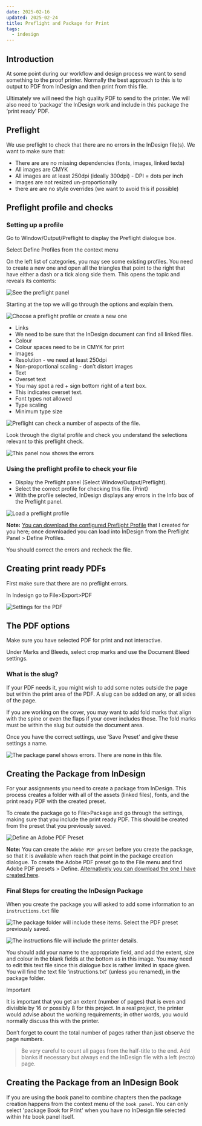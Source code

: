 ```yaml
---
date: 2025-02-16
updated: 2025-02-24
title: Preflight and Package for Print
tags:
  - indesign
---
```



## Introduction

At some point during our workflow and design process we want to send something to the proof printer. Normally the best approach to this is to output to PDF from InDesign and then print from this file.

Ultimately we will need the high quality PDF to send to the printer. We will also need to ‘package’ the InDesign work and include in this package the ‘print ready’ PDF.

## Preflight

We use preflight to check that there are no errors in the InDesign file(s). We want to make sure that:

- There are are no missing dependencies (fonts, images, linked texts)
- All images are CMYK
- All images are at least 250dpi (ideally 300dpi) - DPI = dots per inch
- Images are not resized un-proportionally
- there are are no style overrides (we want to avoid this if possible)

## Preflight profile and checks

### Setting up a profile

Go to Window/Output/Preflight to display the Preflight dialogue box.

Select Define Profiles from the context menu

On the left list of categories, you may see some existing profiles. You need to create a new one and open all the triangles that point to the right that have either a dash or a tick along side them. This opens the topic and reveals its contents:

![See the preflight panel](../../media/ID2package/image1.png)

Starting at the top we will go through the options and explain them.

![Choose a preflight profile or create a new one](../../media/ID2package/image2.png)

- Links
- We need to be sure that the InDesign document can find all linked files.
- Colour
- Colour spaces need to be in CMYK for print
- Images
- Resolution - we need at least 250dpi
- Non-proportional scaling - don’t distort images
- Text
- Overset text
- You may spot a red + sign bottom right of a text box.
- This indicates overset text.
- Font types not allowed
- Type scaling
- Minimum type size

![Preflight can check a number of aspects of the file.](../../media/ID2package/image3.png)

Look through the digital profile and check you understand the selections relevant to this preflight check.

![This panel now shows the errors](../../media/ID2package/image4.png)
 
### Using the preflight profile to check your file

- Display the Preflight panel (Select Window/Output/Preflight).
- Select the correct profile for checking this file. (Print)
- With the profile selected, InDesign displays any errors in the Info box of the Preflight panel.

![Load a preflight profile](../media/Screenshot%202017-12-08%2012.57.18.png)

**Note:** [You can download the configured Preflight Profile][ed212a6e] that I created for you here; once downloaded you can load into InDesign from the Preflight Panel > Define Profiles.

[ed212a6e]: /resources/ShakepeareBook.idpp "Grab this Preflight Profile"

You should correct the errors and recheck the file.

## Creating print ready PDFs

First make sure that there are no preflight errors.

In Indesign go to File>Export>PDF

![Settings for the PDF](../../media/ID2package/image5.png)

## The PDF options

Make sure you have selected PDF for print and not interactive.

Under Marks and Bleeds, select crop marks and use the Document Bleed settings.

### What is the slug?

If your PDF needs it, you might wish to add some notes outside the page but within the print area of the PDF. A slug can be added on any, or all sides of the page.

If you are working on the cover, you may want to add fold marks that align with the spine or even the flaps if your cover includes those. The fold marks must be within the slug but outside the document area.

Once you have the correct settings, use ‘Save Preset’ and give these settings a name.

![The package panel shows errors. There are none in this file.](../../media/ID2package/image1.jpeg)

## Creating the Package from InDesign

For your assignments you need to create a package from InDesign. This process creates a folder with all of the assets (linked files), fonts, and the print ready PDF with the created preset.

To create the package go to File>Package and go through the settings, making sure that you include the print ready PDF. This should be created from the preset that you previously saved.

![Define an Adobe PDF Preset](../media/Screenshot%202017-12-08%2011.59.40.png)

**Note:** You can create the `Adobe PDF preset` before you create the package, so that it is available when reach that point in the package creation dialogue. To create the Adobe PDF preset go to the File menu and find Adobe PDF presets > Define. [Alternatively you can download the one I have created here][2066b844].

[2066b844]: /resources/ShakespearePlay.joboptions "Grab this PDF profile before you create the package"

### Final Steps for creating the InDesign Package

When you create the package you will asked to add some information to an `instructions.txt` file

![The package folder will include these items. Select the PDF preset previously saved. ](../../media/ID2package/image6.png)

![The instructions file will include the printer details.](../../media/ID2package/image7.png)

You should add your name to the appropriate field, and add the extent, size and colour in the blank fields at the bottom as in this image. You may need to edit this text file since this dialogue box is rather limited in space given. You will find the text file ‘instructions.txt’ (unless you renamed), in the package folder.

> [!important] 
> It is important that you get an extent (number of pages) that is even and divisible by 16 or possibly 8 for this project. In a real project, the printer would advise about the working requirements; in other words, you would normally discuss this with the printer.

Don’t forget to count the total number of pages rather than just observe the page numbers.

> Be very careful to count all pages from the half-title to the end. Add blanks if necessary but always end the InDesign file with a left (recto) page.

## Creating the Package from an InDesign Book

If you are using the book panel to combine chapters then the package creation happens from the context menu of the `book panel`. You can only select 'package Book for Print' when you have no InDesign file selected within hte book panel itself.